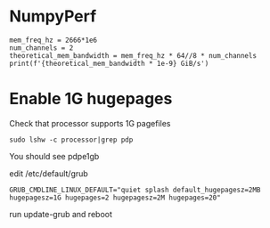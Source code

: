 # NumpyPerf

```
mem_freq_hz = 2666*1e6
num_channels = 2
theoretical_mem_bandwidth = mem_freq_hz * 64//8 * num_channels 
print(f'{theoretical_mem_bandwidth * 1e-9} GiB/s')
```

# Enable 1G hugepages

Check that processor supports 1G pagefiles

```
sudo lshw -c processor|grep pdp
```
You should see pdpe1gb


edit /etc/default/grub
```
GRUB_CMDLINE_LINUX_DEFAULT="quiet splash default_hugepagesz=2MB hugepagesz=1G hugepages=2 hugepagesz=2M hugepages=20"
```
run update-grub and reboot
